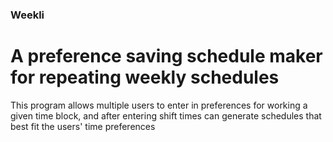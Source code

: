 ### Weekli
# A preference saving schedule maker for repeating weekly schedules

This program allows multiple users to enter in preferences for working a given time block, and after entering shift times can generate schedules that best fit the users' time preferences
